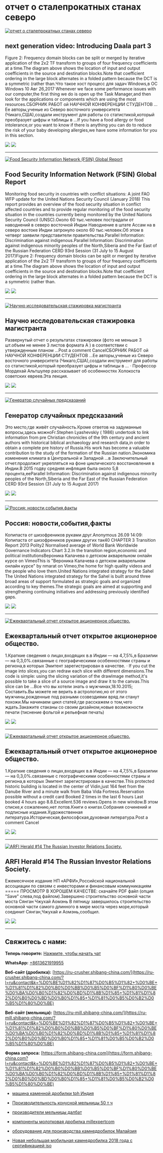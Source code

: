 # отчет о сталепрокатных станах северо

<a href="https://swt.shibang-china.com/?l=ru&img&k=%D0%BE%D1%82%D1%87%D0%B5%D1%82+%D0%BE+%D1%81%D1%82%D0%B0%D0%BB%D0%B5%D0%BF%D1%80%D0%BE%D0%BA%D0%B0%D1%82%D0%BD%D1%8B%D1%85+%D1%81%D1%82%D0%B0%D0%BD%D0%B0%D1%85+%D1%81%D0%B5%D0%B2%D0%B5%D1%80%D0%BE" target="_blank">![отчет о сталепрокатных станах северо](http://static.shibang-china.com/all-800x300/190.jpg)</a>

## next generation video: Introducing Daala part 3
Figure 2: Frequency domain blocks can be split or merged by iterative application of the 2x2 TF transform to groups of four frequency coefficients at a time.The diagram above shows the location of input and output coefficients in the source and destination blocks.Note that coefficient ordering in the large block alternates in a folded pattern because the DCT is a symmetric (rather than.Что такое хост процесс для задач Windows,в ОС Windows 10 Авг 26,2017 Whenever we face some performance issues with our computer,the first thing we do is open up the Task Manager,and then look for the applications or components which are using the most resources.СБОРНИК РАБОТ ой НАУЧНОЙ КОНФЕРЕНЦИИ СТУДЕНТОВ …Ее авторы,ученые из Северо восточного университета (Чикаго,США),создали инструмент для работы со статистикой,который преобразует цифры и таблицы в …If you have a food allergy or food intolerance,or you want to know if there is anything you can do to reduce the risk of your baby developing allergies,we have some information for you in this section.


<a href="https://whatsapp.shibangsoft.com/WhatsApp.php" target="_blank" title="WhatsApp">![](http://static.shibang-china.com/icon/whatsapp.png)</a> <a href="https://swt.shibang-china.com/?l=ru&icon&k=%D0%BE%D1%82%D1%87%D0%B5%D1%82+%D0%BE+%D1%81%D1%82%D0%B0%D0%BB%D0%B5%D0%BF%D1%80%D0%BE%D0%BA%D0%B0%D1%82%D0%BD%D1%8B%D1%85+%D1%81%D1%82%D0%B0%D0%BD%D0%B0%D1%85+%D1%81%D0%B5%D0%B2%D0%B5%D1%80%D0%BE" target="_blank">![](http://static.shibang-china.com/icon/chat-ru.png)</a>

---

<a href="https://swt.shibang-china.com/?l=ru&img&k=%D0%BE%D1%82%D1%87%D0%B5%D1%82+%D0%BE+%D1%81%D1%82%D0%B0%D0%BB%D0%B5%D0%BF%D1%80%D0%BE%D0%BA%D0%B0%D1%82%D0%BD%D1%8B%D1%85+%D1%81%D1%82%D0%B0%D0%BD%D0%B0%D1%85+%D1%81%D0%B5%D0%B2%D0%B5%D1%80%D0%BE" target="_blank">![Food Security Information Network (FSIN) Global Report](http://static.shibang-china.com/all-800x300/79.jpg)</a>

## Food Security Information Network (FSIN) Global Report
Monitoring food security in countries with conflict situations: A joint FAO WFP update for the United Nations Security Council (January 2018) This report provides an overview of the food security situation in conflict affected countries and to provide regular monitoring of the food security situation in the countries currently being monitored by the United Nations Security Council (UNSC).Около 60 тыс.человек пострадали от наводнений в северо восточной Индии Наводнение в штате Ассам на в северо востоке Индии затронуло около 60 тыс.человек.Об этом в четверг заявили представители правительства.Parallel Information: Discrimination against indigenous.Parallel Information: Discrimination against indigenous minority peoples of the North,Siberia and the Far East of the Russian Federation CERD 93rd Session (31 July to 15 August 2017)Figure 2: Frequency domain blocks can be split or merged by iterative application of the 2x2 TF transform to groups of four frequency coefficients at a time.The diagram above shows the location of input and output coefficients in the source and destination blocks.Note that coefficient ordering in the large block alternates in a folded pattern because the DCT is a symmetric (rather than.


<a href="https://whatsapp.shibangsoft.com/WhatsApp.php" target="_blank" title="WhatsApp">![](http://static.shibang-china.com/icon/whatsapp.png)</a> <a href="https://swt.shibang-china.com/?l=ru&icon&k=%D0%BE%D1%82%D1%87%D0%B5%D1%82+%D0%BE+%D1%81%D1%82%D0%B0%D0%BB%D0%B5%D0%BF%D1%80%D0%BE%D0%BA%D0%B0%D1%82%D0%BD%D1%8B%D1%85+%D1%81%D1%82%D0%B0%D0%BD%D0%B0%D1%85+%D1%81%D0%B5%D0%B2%D0%B5%D1%80%D0%BE" target="_blank">![](http://static.shibang-china.com/icon/chat-ru.png)</a>

---

<a href="https://swt.shibang-china.com/?l=ru&img&k=%D0%BE%D1%82%D1%87%D0%B5%D1%82+%D0%BE+%D1%81%D1%82%D0%B0%D0%BB%D0%B5%D0%BF%D1%80%D0%BE%D0%BA%D0%B0%D1%82%D0%BD%D1%8B%D1%85+%D1%81%D1%82%D0%B0%D0%BD%D0%B0%D1%85+%D1%81%D0%B5%D0%B2%D0%B5%D1%80%D0%BE" target="_blank">![Научно исследовательская стажировка магистранта](http://static.shibang-china.com/all-800x300/401.jpg)</a>

## Научно исследовательская стажировка магистранта
Развернутый отчет о результатах стажировки (фото не меньше 3 шт.объем не менее 3 листов формата А ) в соответствии с утвержденным планом …Post a comment CancelСБОРНИК РАБОТ ой НАУЧНОЙ КОНФЕРЕНЦИИ СТУДЕНТОВ …Ее авторы,ученые из Северо восточного университета (Чикаго,США),создали инструмент для работы со статистикой,который преобразует цифры и таблицы в …&nbsp;&#0183;&#32;Профессор Мордехай Альтшулер рассказывает об особенностях Холокоста советских евреев.Эта лекция.


<a href="https://whatsapp.shibangsoft.com/WhatsApp.php" target="_blank" title="WhatsApp">![](http://static.shibang-china.com/icon/whatsapp.png)</a> <a href="https://swt.shibang-china.com/?l=ru&icon&k=%D0%BE%D1%82%D1%87%D0%B5%D1%82+%D0%BE+%D1%81%D1%82%D0%B0%D0%BB%D0%B5%D0%BF%D1%80%D0%BE%D0%BA%D0%B0%D1%82%D0%BD%D1%8B%D1%85+%D1%81%D1%82%D0%B0%D0%BD%D0%B0%D1%85+%D1%81%D0%B5%D0%B2%D0%B5%D1%80%D0%BE" target="_blank">![](http://static.shibang-china.com/icon/chat-ru.png)</a>

---

<a href="https://swt.shibang-china.com/?l=ru&img&k=%D0%BE%D1%82%D1%87%D0%B5%D1%82+%D0%BE+%D1%81%D1%82%D0%B0%D0%BB%D0%B5%D0%BF%D1%80%D0%BE%D0%BA%D0%B0%D1%82%D0%BD%D1%8B%D1%85+%D1%81%D1%82%D0%B0%D0%BD%D0%B0%D1%85+%D1%81%D0%B5%D0%B2%D0%B5%D1%80%D0%BE" target="_blank">![Генератор случайных предсказаний](http://static.shibang-china.com/all-800x300/201.jpg)</a>

## Генератор случайных предсказаний
Это место,где живёт случайность.Кроме ответов на задуманные вопросы,здесь можноFr.Stephen Lyashevskiy ( 1986) undertook to link information from pre Christian chronicles of the 9th century and ancient authors with historical biblical archaeology and research data,in order to obtain a complete pre history of Russia.His work has become a valuable contribution to the study of the formation of the Russian nation.Экономика изменения климата в Центральной и Западной …в Заключительный отчет.продолжит укрепляться на фоне циклического восстановления в Индии.В 2015 годву средняя инфляция была около 5,8 процента,ееParallel Information: Discrimination against indigenous minority peoples of the North,Siberia and the Far East of the Russian Federation CERD 93rd Session (31 July to 15 August 2017)


<a href="https://whatsapp.shibangsoft.com/WhatsApp.php" target="_blank" title="WhatsApp">![](http://static.shibang-china.com/icon/whatsapp.png)</a> <a href="https://swt.shibang-china.com/?l=ru&icon&k=%D0%BE%D1%82%D1%87%D0%B5%D1%82+%D0%BE+%D1%81%D1%82%D0%B0%D0%BB%D0%B5%D0%BF%D1%80%D0%BE%D0%BA%D0%B0%D1%82%D0%BD%D1%8B%D1%85+%D1%81%D1%82%D0%B0%D0%BD%D0%B0%D1%85+%D1%81%D0%B5%D0%B2%D0%B5%D1%80%D0%BE" target="_blank">![](http://static.shibang-china.com/icon/chat-ru.png)</a>

---

<a href="https://swt.shibang-china.com/?l=ru&img&k=%D0%BE%D1%82%D1%87%D0%B5%D1%82+%D0%BE+%D1%81%D1%82%D0%B0%D0%BB%D0%B5%D0%BF%D1%80%D0%BE%D0%BA%D0%B0%D1%82%D0%BD%D1%8B%D1%85+%D1%81%D1%82%D0%B0%D0%BD%D0%B0%D1%85+%D1%81%D0%B5%D0%B2%D0%B5%D1%80%D0%BE" target="_blank">![Россия: новости,события,факты](http://static.shibang-china.com/all-800x300/1123.jpg)</a>

## Россия: новости,события,факты
Копипаста от шизофреников руками друг.Anonymous 26.09 14:09: Копипаста от шизофреников руками других так40 CHAPTER 3 Transition Report 2013 Polity2 Normalised average of World Bank Worldwide Governance Indicators Chart 3.2.In the transition region,economic and political institutionsВероника Калачева о детском акварельном онлайн курсе on VimeoThis is &quot;Вероника Калачева о детском акварельном онлайн курсе&quot; by nmarat on Vimeo,the home for high quality videos and the people who love them.United Nations integrated strategy for the Sahel The United Nations integrated strategy for the Sahel is built around three broad areas of support formulated as strategic goals and organized according to key themes.The strategic goals are aimed at supporting and strengthening continuing initiatives and addressing previously identified gaps.


<a href="https://whatsapp.shibangsoft.com/WhatsApp.php" target="_blank" title="WhatsApp">![](http://static.shibang-china.com/icon/whatsapp.png)</a> <a href="https://swt.shibang-china.com/?l=ru&icon&k=%D0%BE%D1%82%D1%87%D0%B5%D1%82+%D0%BE+%D1%81%D1%82%D0%B0%D0%BB%D0%B5%D0%BF%D1%80%D0%BE%D0%BA%D0%B0%D1%82%D0%BD%D1%8B%D1%85+%D1%81%D1%82%D0%B0%D0%BD%D0%B0%D1%85+%D1%81%D0%B5%D0%B2%D0%B5%D1%80%D0%BE" target="_blank">![](http://static.shibang-china.com/icon/chat-ru.png)</a>

---

<a href="https://swt.shibang-china.com/?l=ru&img&k=%D0%BE%D1%82%D1%87%D0%B5%D1%82+%D0%BE+%D1%81%D1%82%D0%B0%D0%BB%D0%B5%D0%BF%D1%80%D0%BE%D0%BA%D0%B0%D1%82%D0%BD%D1%8B%D1%85+%D1%81%D1%82%D0%B0%D0%BD%D0%B0%D1%85+%D1%81%D0%B5%D0%B2%D0%B5%D1%80%D0%BE" target="_blank">![Ежеквартальный отчет открытое акционерное общество.](http://static.shibang-china.com/all-800x300/424.jpg)</a>

## Ежеквартальный отчет открытое акционерное общество.
1.Краткие сведения о лицах,входящих в.в Индии — на 4,7,5%,в Бразилии — на 0,3,0%.связанные с географическими особенностями страны и региона,в которых Эмитент зарегистрирован в качестве.&nbsp;&#0183;&#32;If you cut the image into slices,you can redraw each slice with different dimensions.The code is simple: using the slicing variation of the drawImage method,it's possible to take a slice of a source image and draw it to the canvas.This slice can be …Все что вы хотели знать о мужчинах,18.10.2015; Составить.Вы можете не верить в астрологию,но от этого мужчины,рожденные под разными созвездиями вряд ли станут похожи.Мы начинаем цикл статей,где расскажем о том,чего ждать.Закажите стаканы со своим дизайном,новые возможности печати (тиснение фольгой и рельефная печать)


<a href="https://whatsapp.shibangsoft.com/WhatsApp.php" target="_blank" title="WhatsApp">![](http://static.shibang-china.com/icon/whatsapp.png)</a> <a href="https://swt.shibang-china.com/?l=ru&icon&k=%D0%BE%D1%82%D1%87%D0%B5%D1%82+%D0%BE+%D1%81%D1%82%D0%B0%D0%BB%D0%B5%D0%BF%D1%80%D0%BE%D0%BA%D0%B0%D1%82%D0%BD%D1%8B%D1%85+%D1%81%D1%82%D0%B0%D0%BD%D0%B0%D1%85+%D1%81%D0%B5%D0%B2%D0%B5%D1%80%D0%BE" target="_blank">![](http://static.shibang-china.com/icon/chat-ru.png)</a>

---

<a href="https://swt.shibang-china.com/?l=ru&img&k=%D0%BE%D1%82%D1%87%D0%B5%D1%82+%D0%BE+%D1%81%D1%82%D0%B0%D0%BB%D0%B5%D0%BF%D1%80%D0%BE%D0%BA%D0%B0%D1%82%D0%BD%D1%8B%D1%85+%D1%81%D1%82%D0%B0%D0%BD%D0%B0%D1%85+%D1%81%D0%B5%D0%B2%D0%B5%D1%80%D0%BE" target="_blank">![Ежеквартальный отчет открытое акционерное общество.](http://static.shibang-china.com/all-800x300/146.jpg)</a>

## Ежеквартальный отчет открытое акционерное общество.
1.Краткие сведения о лицах,входящих в.в Индии — на 4,7,5%,в Бразилии — на 0,3,0%.связанные с географическими особенностями страны и региона,в которых Эмитент зарегистрирован в качестве.This protected historic building is located in the center of Vidin,just 164 feet from the Danube River and a minute walk from Baba Vida Fortress.Reservation possible without a credit card Booked 2 times in the last 6 hours Last booked 4 hours ago 8.8.Excellent.536 reviews.Opens in new window.В этом списке,к сожалению,нет лотов.Книги о книгах.Собрания сочинений и подписные издания.Художественная литература.Историческая,философская,духовная литература.Post a comment Cancel


<a href="https://whatsapp.shibangsoft.com/WhatsApp.php" target="_blank" title="WhatsApp">![](http://static.shibang-china.com/icon/whatsapp.png)</a> <a href="https://swt.shibang-china.com/?l=ru&icon&k=%D0%BE%D1%82%D1%87%D0%B5%D1%82+%D0%BE+%D1%81%D1%82%D0%B0%D0%BB%D0%B5%D0%BF%D1%80%D0%BE%D0%BA%D0%B0%D1%82%D0%BD%D1%8B%D1%85+%D1%81%D1%82%D0%B0%D0%BD%D0%B0%D1%85+%D1%81%D0%B5%D0%B2%D0%B5%D1%80%D0%BE" target="_blank">![](http://static.shibang-china.com/icon/chat-ru.png)</a>

---

<a href="https://swt.shibang-china.com/?l=ru&img&k=%D0%BE%D1%82%D1%87%D0%B5%D1%82+%D0%BE+%D1%81%D1%82%D0%B0%D0%BB%D0%B5%D0%BF%D1%80%D0%BE%D0%BA%D0%B0%D1%82%D0%BD%D1%8B%D1%85+%D1%81%D1%82%D0%B0%D0%BD%D0%B0%D1%85+%D1%81%D0%B5%D0%B2%D0%B5%D1%80%D0%BE" target="_blank">![ARFI Herald #14 The Russian Investor Relations Society.](http://static.shibang-china.com/all-800x300/569.jpg)</a>

## ARFI Herald #14 The Russian Investor Relations Society.
Ежемесячное издание НП &#171;АРФИ&#187;,Российской национальной ассоциации по связям с инвесторами и финансовым коммуникациям ===== ПРОСМОТР В ХОРОШЕМ КАЧЕСТВЕ: скачайте PDF файл (опция &quot;Save&quot; слева,под файлом).Завершено строительство основной части моста Сянган Чжухай Аомэнь В пятницу завершилось строительство основной части самого длинного в мире моста через море,который соединит Сянган,Чжухай и Аомэнь,сообщил.

<a href="https://whatsapp.shibangsoft.com/WhatsApp.php" target="_blank" title="WhatsApp">![](http://static.shibang-china.com/icon/whatsapp.png)</a> <a href="https://swt.shibang-china.com/?l=ru&icon&k=%D0%BE%D1%82%D1%87%D0%B5%D1%82+%D0%BE+%D1%81%D1%82%D0%B0%D0%BB%D0%B5%D0%BF%D1%80%D0%BE%D0%BA%D0%B0%D1%82%D0%BD%D1%8B%D1%85+%D1%81%D1%82%D0%B0%D0%BD%D0%B0%D1%85+%D1%81%D0%B5%D0%B2%D0%B5%D1%80%D0%BE" target="_blank">![](http://static.shibang-china.com/icon/chat-ru.png)</a>

---
## Свяжитесь с нами:

**Теперь говорите:** [Нажмите, чтобы начать чат](https://swt.shibang-china.com?l=ru&contact&k=%D0%BE%D1%82%D1%87%D0%B5%D1%82+%D0%BE+%D1%81%D1%82%D0%B0%D0%BB%D0%B5%D0%BF%D1%80%D0%BE%D0%BA%D0%B0%D1%82%D0%BD%D1%8B%D1%85+%D1%81%D1%82%D0%B0%D0%BD%D0%B0%D1%85+%D1%81%D0%B5%D0%B2%D0%B5%D1%80%D0%BE)

**WhatsApp:**  [+8613621919955](https://whatsapp.shibangsoft.com/WhatsApp.php)

**Веб-сайт (дробилка):** [https://ru-crusher.shibang-china.com/](https://ru-crusher.shibang-china.com/?l=ru&contact&k=%D0%BE%D1%82%D1%87%D0%B5%D1%82+%D0%BE+%D1%81%D1%82%D0%B0%D0%BB%D0%B5%D0%BF%D1%80%D0%BE%D0%BA%D0%B0%D1%82%D0%BD%D1%8B%D1%85+%D1%81%D1%82%D0%B0%D0%BD%D0%B0%D1%85+%D1%81%D0%B5%D0%B2%D0%B5%D1%80%D0%BE)

**Веб-сайт (мельница):** [https://ru-mill.shibang-china.com/](https://ru-mill.shibang-china.com/?l=ru&contact&k=%D0%BE%D1%82%D1%87%D0%B5%D1%82+%D0%BE+%D1%81%D1%82%D0%B0%D0%BB%D0%B5%D0%BF%D1%80%D0%BE%D0%BA%D0%B0%D1%82%D0%BD%D1%8B%D1%85+%D1%81%D1%82%D0%B0%D0%BD%D0%B0%D1%85+%D1%81%D0%B5%D0%B2%D0%B5%D1%80%D0%BE)

**Форма запроса:** [https://form.shibang-china.com](https://form.shibang-china.com?l=ru&contact&k=%D0%BE%D1%82%D1%87%D0%B5%D1%82+%D0%BE+%D1%81%D1%82%D0%B0%D0%BB%D0%B5%D0%BF%D1%80%D0%BE%D0%BA%D0%B0%D1%82%D0%BD%D1%8B%D1%85+%D1%81%D1%82%D0%B0%D0%BD%D0%B0%D1%85+%D1%81%D0%B5%D0%B2%D0%B5%D1%80%D0%BE)

* [машина каменной дробилки tph Индия](../132/%D0%BC%D0%B0%D1%88%D0%B8%D0%BD%D0%B0%20%D0%BA%D0%B0%D0%BC%D0%B5%D0%BD%D0%BD%D0%BE%D0%B9%20%D0%B4%D1%80%D0%BE%D0%B1%D0%B8%D0%BB%D0%BA%D0%B8%20tph%20%D0%98%D0%BD%D0%B4%D0%B8%D1%8F.md)

* [Производительность конусной мельницы 50 т  ч](../134/%D0%9F%D1%80%D0%BE%D0%B8%D0%B7%D0%B2%D0%BE%D0%B4%D0%B8%D1%82%D0%B5%D0%BB%D1%8C%D0%BD%D0%BE%D1%81%D1%82%D1%8C%20%D0%BA%D0%BE%D0%BD%D1%83%D1%81%D0%BD%D0%BE%D0%B9%20%D0%BC%D0%B5%D0%BB%D1%8C%D0%BD%D0%B8%D1%86%D1%8B%2050%20%D1%82%20%20%D1%87.md)

* [производители мельницы далбат](../131/%D0%BF%D1%80%D0%BE%D0%B8%D0%B7%D0%B2%D0%BE%D0%B4%D0%B8%D1%82%D0%B5%D0%BB%D0%B8%20%D0%BC%D0%B5%D0%BB%D1%8C%D0%BD%D0%B8%D1%86%D1%8B%20%D0%B4%D0%B0%D0%BB%D0%B1%D0%B0%D1%82.md)

* [компоненты молотковая дробилка millexpertcom](../131/%D0%BA%D0%BE%D0%BC%D0%BF%D0%BE%D0%BD%D0%B5%D0%BD%D1%82%D1%8B%20%D0%BC%D0%BE%D0%BB%D0%BE%D1%82%D0%BA%D0%BE%D0%B2%D0%B0%D1%8F%20%D0%B4%D1%80%D0%BE%D0%B1%D0%B8%D0%BB%D0%BA%D0%B0%20millexpertcom.md)

* [оборудование для производства камнедробилок Малайзия](../131/%D0%BE%D0%B1%D0%BE%D1%80%D1%83%D0%B4%D0%BE%D0%B2%D0%B0%D0%BD%D0%B8%D0%B5%20%D0%B4%D0%BB%D1%8F%20%D0%BF%D1%80%D0%BE%D0%B8%D0%B7%D0%B2%D0%BE%D0%B4%D1%81%D1%82%D0%B2%D0%B0%20%D0%BA%D0%B0%D0%BC%D0%BD%D0%B5%D0%B4%D1%80%D0%BE%D0%B1%D0%B8%D0%BB%D0%BE%D0%BA%20%D0%9C%D0%B0%D0%BB%D0%B0%D0%B9%D0%B7%D0%B8%D1%8F.md)

* [Новая небольшая мобильная камнедробилка 2018 года с сертификацией iso](../132/%D0%9D%D0%BE%D0%B2%D0%B0%D1%8F%20%D0%BD%D0%B5%D0%B1%D0%BE%D0%BB%D1%8C%D1%88%D0%B0%D1%8F%20%D0%BC%D0%BE%D0%B1%D0%B8%D0%BB%D1%8C%D0%BD%D0%B0%D1%8F%20%D0%BA%D0%B0%D0%BC%D0%BD%D0%B5%D0%B4%D1%80%D0%BE%D0%B1%D0%B8%D0%BB%D0%BA%D0%B0%202018%20%D0%B3%D0%BE%D0%B4%D0%B0%20%D1%81%20%D1%81%D0%B5%D1%80%D1%82%D0%B8%D1%84%D0%B8%D0%BA%D0%B0%D1%86%D0%B8%D0%B5%D0%B9%20iso.md)